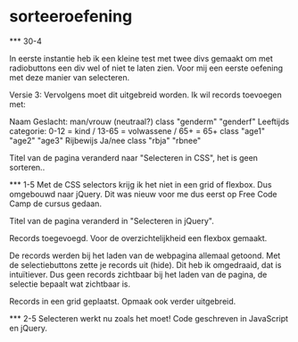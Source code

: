 
# sorteeroefening

*** 30-4

In eerste instantie heb ik een kleine test met twee divs gemaakt om met radiobuttons een div wel of niet te laten zien.
Voor mij een eerste oefening met deze manier van selecteren.

Versie 3:
Vervolgens moet dit uitgebreid worden. Ik wil records toevoegen met:

Naam
Geslacht: man/vrouw (neutraal?)     class "genderm" "genderf"
Leeftijds categorie: 0-12 = kind / 13-65 = volwassene / 65+ = 65+   class "age1" "age2" "age3"
Rijbewijs Ja/nee  class "rbja" "rbnee"

Titel van de pagina veranderd naar "Selecteren in CSS", het is geen sorteren..


*** 1-5
Met de CSS selectors krijg ik het niet in een grid of flexbox. Dus omgebouwd naar jQuery. Dit was nieuw voor me dus eerst op Free Code Camp de cursus gedaan.

Titel van de pagina veranderd in "Selecteren in jQuery".

Records toegevoegd. Voor de overzichtelijkheid een flexbox gemaakt.

De records werden bij het laden van de webpagina allemaal getoond. Met de selectiebuttons zette je records uit (hide).
Dit heb ik omgedraaid, dat is intuïtiever. Dus geen records zichtbaar bij het laden van de pagina, de selectie bepaalt wat zichtbaar is.

Records in een grid geplaatst. Opmaak ook verder uitgebreid.

*** 2-5
Selecteren werkt nu zoals het moet!
Code geschreven in JavaScript en jQuery.
